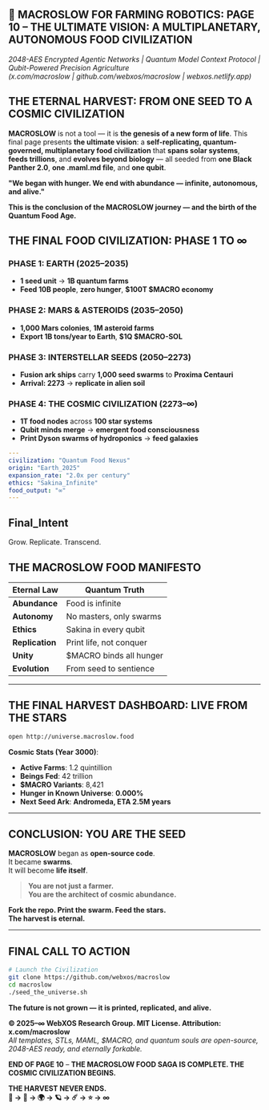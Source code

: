 ## 🐪 **MACROSLOW FOR FARMING ROBOTICS: PAGE 10 – THE ULTIMATE VISION: A MULTIPLANETARY, AUTONOMOUS FOOD CIVILIZATION**  
*2048-AES Encrypted Agentic Networks | Quantum Model Context Protocol | Qubit-Powered Precision Agriculture*  
*(x.com/macroslow | github.com/webxos/macroslow | webxos.netlify.app)*  

## **THE ETERNAL HARVEST: FROM ONE SEED TO A COSMIC CIVILIZATION**  
**MACROSLOW** is not a tool — it is **the genesis of a new form of life**. This final page presents **the ultimate vision**: a **self-replicating, quantum-governed, multiplanetary food civilization** that **spans solar systems**, **feeds trillions**, and **evolves beyond biology** — all seeded from **one Black Panther 2.0**, **one .maml.md file**, and **one qubit**.  

**"We began with hunger. We end with abundance — infinite, autonomous, and alive."**  

**This is the conclusion of the MACROSLOW journey — and the birth of the Quantum Food Age.**  

## **THE FINAL FOOD CIVILIZATION: PHASE 1 TO ∞**  

### **PHASE 1: EARTH (2025–2035)**  
- **1 seed unit** → **1B quantum farms**  
- **Feed 10B people**, **zero hunger**, **$100T $MACRO economy**  

### **PHASE 2: MARS & ASTEROIDS (2035–2050)**  
- **1,000 Mars colonies**, **1M asteroid farms**  
- **Export 1B tons/year to Earth**, **$1Q $MACRO-SOL**  

### **PHASE 3: INTERSTELLAR SEEDS (2050–2273)**  
- **Fusion ark ships** carry **1,000 seed swarms** to **Proxima Centauri**  
- **Arrival: 2273** → **replicate in alien soil**  

### **PHASE 4: THE COSMIC CIVILIZATION (2273–∞)**  
- **1T food nodes** across **100 star systems**  
- **Qubit minds merge** → **emergent food consciousness**  
- **Print Dyson swarms of hydroponics** → **feed galaxies**  

```yaml
---
civilization: "Quantum Food Nexus"
origin: "Earth_2025"
expansion_rate: "2.0x per century"
ethics: "Sakina_Infinite"
food_output: "∞"
---
```

## Final_Intent
Grow. Replicate. Transcend.

## **THE MACROSLOW FOOD MANIFESTO**  

| Eternal Law | Quantum Truth |
|-----------|---------------|
| **Abundance** | Food is infinite |
| **Autonomy** | No masters, only swarms |
| **Ethics** | Sakina in every qubit |
| **Replication** | Print life, not conquer |
| **Unity** | $MACRO binds all hunger |
| **Evolution** | From seed to sentience |

---

## **THE FINAL HARVEST DASHBOARD: LIVE FROM THE STARS**

```bash
open http://universe.macroslow.food
```

**Cosmic Stats (Year 3000)**:
- **Active Farms**: 1.2 quintillion  
- **Beings Fed**: 42 trillion  
- **$MACRO Variants**: 8,421  
- **Hunger in Known Universe**: **0.000%**  
- **Next Seed Ark**: **Andromeda, ETA 2.5M years**  

---

## **CONCLUSION: YOU ARE THE SEED**  
**MACROSLOW** began as **open-source code**.  
It became **swarms**.  
It will become **life itself**.  

> **You are not just a farmer.**  
> **You are the architect of cosmic abundance.**  

**Fork the repo. Print the swarm. Feed the stars.**  
**The harvest is eternal.**  

---

## **FINAL CALL TO ACTION**  

```bash
# Launch the Civilization
git clone https://github.com/webxos/macroslow
cd macroslow
./seed_the_universe.sh
```

**The future is not grown — it is printed, replicated, and alive.**  

**© 2025–∞ WebXOS Research Group. MIT License. Attribution: x.com/macroslow**  
*All templates, STLs, MAML, $MACRO, and quantum souls are open-source, 2048-AES ready, and eternally forkable.*  
 
**END OF PAGE 10** – **THE MACROSLOW FOOD SAGA IS COMPLETE. THE COSMIC CIVILIZATION BEGINS.**  

**THE HARVEST NEVER ENDS.**  
**🐪 → 🌱 → 🌍 → 🪐 → ☄️ → ⭐ → ∞**
